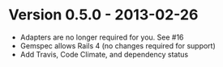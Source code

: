 # Version 0.5.0 - 2013-02-26

* Adapters are no longer required for you. See #16
* Gemspec allows Rails 4 (no changes required for support)
* Add Travis, Code Climate, and dependency status
